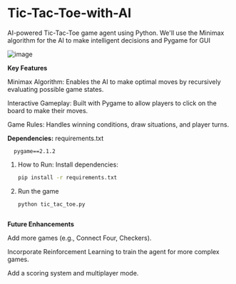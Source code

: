 

# Tic-Tac-Toe-with-AI
AI-powered Tic-Tac-Toe game agent using Python. We'll use the Minimax algorithm for the AI to make intelligent decisions and Pygame for GUI


![image](https://github.com/user-attachments/assets/3eb0f204-7fcb-40d6-af74-376aa7b077d5)


**Key Features**

Minimax Algorithm: Enables the AI to make optimal moves by recursively evaluating possible game states.

Interactive Gameplay: Built with Pygame to allow players to click on the board to make their moves.

Game Rules: Handles winning conditions, draw situations, and player turns.


**Dependencies:** requirements.txt

      pygame==2.1.2



1. How to Run: Install dependencies:
    ```bash
    pip install -r requirements.txt

2. Run the game
    ```bash
    python tic_tac_toe.py



**Future Enhancements**

Add more games (e.g., Connect Four, Checkers).

Incorporate Reinforcement Learning to train the agent for more complex games.

Add a scoring system and multiplayer mode.

